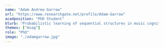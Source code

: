 ```yaml
---
name: "Adam Andrew Garrow"
url: "https://www.researchgate.net/profile/Adam-Garrow"
acadposition: "PhD Student"
blurb: "Probabilistic learning of sequential structures in music cognition"
themes: ["mcog"]
role: "PhD"
image: "./adamgarrow.jpg"
---
```

